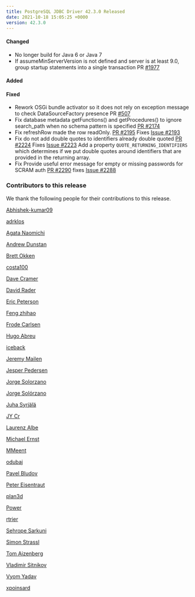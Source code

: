 ```yaml
---
title: PostgreSQL JDBC Driver 42.3.0 Released
date: 2021-10-18 15:05:25 +0000
version: 42.3.0
---
```


#### Changed

* No longer build for Java 6 or Java 7
* If assumeMinServerVersion is not defined and server is at least 9.0, group startup statements into a single transaction PR [#1977](https://github.com/pgjdbc/pgjdbc/pull/1977)

#### Added

#### Fixed

* Rework OSGi bundle activator so it does not rely on exception message to check DataSourceFactory presence PR [#507](https://github.com/pgjdbc/pgjdbc/pull/507)
* Fix database metadata getFunctions() and getProcedures() to ignore search_path when no schema pattern is specified [PR #2174](https://github.com/pgjdbc/pgjdbc/pull/2174)
* Fix refreshRow made the row readOnly. [PR #2195](https://github.com/pgjdbc/pgjdbc/pull/2195) Fixes [Issue #2193](https://github.com/pgjdbc/pgjdbc/issues/2193)
* Fix do not add double quotes to identifiers already double quoted [PR #2224](https://github.com/pgjdbc/pgjdbc/pull/2224) Fixes [Issue #2223](https://github.com/pgjdbc/pgjdbc/issues/2223)
  Add a property `QUOTE_RETURNING_IDENTIFIERS` which determines if we put double quotes
  around identifiers that are provided in the returning array.
* Fix Provide useful error message for empty or missing passwords for SCRAM auth [PR #2290](https://github.com/pgjdbc/pgjdbc/pull/2290) fixes [Issue #2288](https://github.com/pgjdbc/pgjdbc/issues/2288)

### Contributors to this release

We thank the following people for their contributions to this release.

[Abhishek-kumar09](https://github.com/Abhishek-kumar09)

[adrklos](https://github.com/adrklos)

[Agata Naomichi](https://github.com/agatan)

[Andrew Dunstan](https://github.com/adunstan)

[Brett Okken](https://github.com/bokken)

[costa100](https://github.com/costa100)

[Dave Cramer](davec@postgresintl.com)

[David Rader](https://github.com/davidradernj)

[Eric Peterson](https://github.com/elpete)

[Feng zhihao](https://github.com/Fzhlib)

[Frode Carlsen](https://github.com/frode-carlsen)

[Hugo Abreu](6619758+hugomiguelabreu@users.noreply.github.com)

[iceback](https://github.com/iceback)

[Jeremy Mailen](https://github.com/jeremymailen)

[Jesper Pedersen](https://github.com/jesperpedersen)

[Jorge Solorzano](https://github.com/jorsol)

[Jorge Solórzano](https://github.com/jorsol)

[Juha Syrjälä](https://github.com/jsyrjala)

[JY Cr](https://github.com/jycr)

[Laurenz Albe](https://github.com/laurenz)

[Michael Ernst](https://github.com/mernst)

[MMeent](https://github.com/MMeent)

[odubaj](https://github.com/odubaj)

[Pavel Bludov](https://github.com/pbludov)

[Peter Eisentraut](https://github.com/petere)

[plan3d](https://github.com/plan3d)

[Power](https://github.com/Powerrr)

[rtrier](https://github.com/rtrier)

[Sehrope Sarkuni](https://github.com/sehrope)

[Simon Strassl](https://github.com/strassl)

[Tom Aizenberg](https://github.com/Tomtomgo)

[Vladimir Sitnikov](https://github.com/vlsi)

[Vyom Yadav](https://github.com/Vyom-Yadav)

[xpoinsard](https://github.com/xpoinsard)
